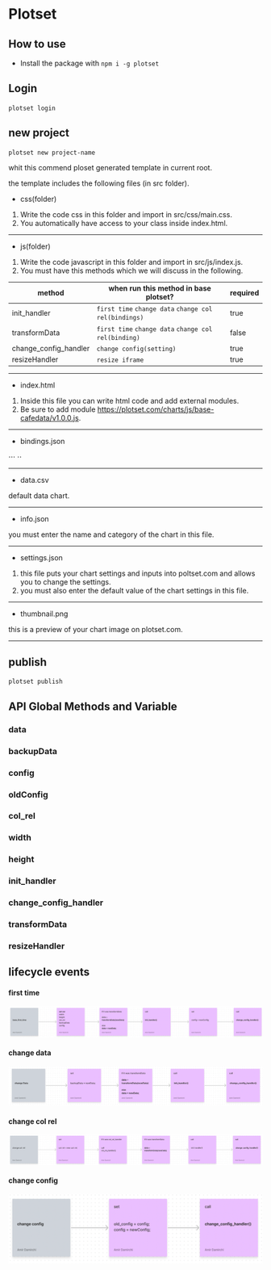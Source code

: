 # Plotset

## How to use

- Install the package with `npm i -g plotset`

## Login

```
plotset login
```
## new project

```
plotset new project-name
```

whit this commend ploset generated template in current root.

the template includes the following files (in src folder).

* css(folder) 

1. Write the code css in this folder and import in src/css/main.css.
2. You automatically have access to your class inside index.html.

***

* js(folder) 

1. Write the code javascript in this folder and import in src/js/index.js.
2. You must have this methods which we will discuss in the following.

method | when run this method in base plotset? | required 
--- | --- | ---
init_handler | `first time` `change data` `change col rel(bindings)` | true
transformData | `first time`  `change data` `change col rel(binding)` | false
change_config_handler | `change config(setting)` | true
resizeHandler | `resize iframe` | true

***

* index.html

1. Inside this file you can write html code and add external modules.
2. Be sure to add module https://plotset.com/charts/js/base-cafedata/v1.0.0.js.

***

* bindings.json

⋅⋅⋅  ⋅⋅

***

* data.csv

default data chart.

***

* info.json

you must enter the name and category of the chart in this file.

***

* settings.json

1. this file puts your chart settings and inputs into poltset.com and allows you to change the settings.
2. you must also enter the default value of the chart settings in this file.

***

* thumbnail.png

this is a preview of your chart image on plotset.com.

***

## publish
```
plotset publish
```






## API Global Methods and Variable

### data
### backupData
### config
### oldConfig
### col_rel
### width
### height
### init_handler
### change_config_handler
### transformData
### resizeHandler

## lifecycle events
#### first time
![alt text](https://raw.githubusercontent.com/amird308/plotset-cli/main/first_time.png "first time")

#### change data
![alt text](https://raw.githubusercontent.com/amird308/plotset-cli/main/change_data.png "change data")

#### change col rel
![alt text](https://raw.githubusercontent.com/amird308/plotset-cli/main/change_col_rel.png "change col rel")

#### change config
![alt text](https://raw.githubusercontent.com/amird308/plotset-cli/main/change_config.png "change config")
